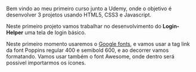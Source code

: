 Bem vindo ao meu primeiro curso junto a Udemy, onde o objetivo é desenvolver 3 projetos usando HTML5, CSS3 e Javascript.

Neste primeiro projeto vamos trabalhar no desenvolvimento do **Login-Helper** uma tela de login básico. 

Neste primeiro momento usaremos o [Google fonts](https://fonts.google.com/), e vamos usar a tag link da font Poppins regular 400 e semibold 600, e ao decorrer vamos formatando.
Vamos usar também o font Awesome, onde dentro será possivel importarmos os ícones.

